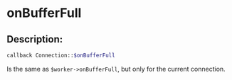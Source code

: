 # onBufferFull
## Description:
```php
callback Connection::$onBufferFull
```

Is the same as ```$worker->onBufferFull```, but only for the current connection.
